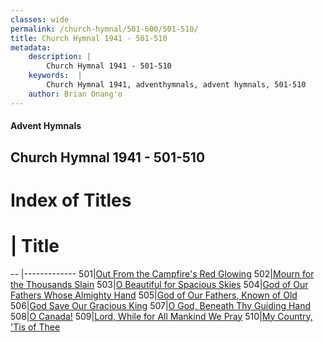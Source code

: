 ```yaml
---
classes: wide
permalink: /church-hymnal/501-600/501-510/
title: Church Hymnal 1941 - 501-510
metadata:
    description: |
        Church Hymnal 1941 - 501-510
    keywords:  |
        Church Hymnal 1941, adventhymnals, advent hymnals, 501-510
    author: Brian Onang'o
---
```


#### Advent Hymnals
## Church Hymnal 1941 - 501-510

# Index of Titles
# | Title                        
-- |-------------
501|[Out From the Campfire's Red Glowing](/church-hymnal/501-600/501-510/Out-From-the-Campfire's-Red-Glowing)
502|[Mourn for the Thousands Slain](/church-hymnal/501-600/501-510/Mourn-for-the-Thousands-Slain)
503|[O Beautiful for Spacious Skies](/church-hymnal/501-600/501-510/O-Beautiful-for-Spacious-Skies)
504|[God of Our Fathers Whose Almighty Hand](/church-hymnal/501-600/501-510/God-of-Our-Fathers-Whose-Almighty-Hand)
505|[God of Our Fathers, Known of Old](/church-hymnal/501-600/501-510/God-of-Our-Fathers,-Known-of-Old)
506|[God Save Our Gracious King](/church-hymnal/501-600/501-510/God-Save-Our-Gracious-King)
507|[O God, Beneath Thy Guiding Hand](/church-hymnal/501-600/501-510/O-God,-Beneath-Thy-Guiding-Hand)
508|[O Canada!](/church-hymnal/501-600/501-510/O-Canada!)
509|[Lord, While for All Mankind We Pray](/church-hymnal/501-600/501-510/Lord,-While-for-All-Mankind-We-Pray)
510|[My Country, 'Tis of Thee](/church-hymnal/501-600/501-510/My-Country,-'Tis-of-Thee)
